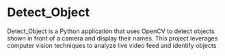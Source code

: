 # Detect_Object

Detect_Object is a Python application that uses OpenCV to detect objects shown in front of a camera and display their names. This project leverages computer vision techniques to analyze live video feed and identify objects 
